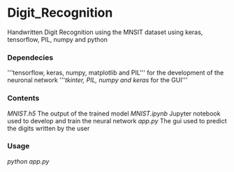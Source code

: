 # Digit_Recognition
Handwritten Digit Recognition using the MNSIT dataset using keras, tensorflow, PIL, numpy and python

### Dependecies

'''tensorflow, keras, numpy, matplotlib and PIL''' for the development of the neuronal network
'''_tkinter, PIL, numpy and keras_ for the GUI'''

### Contents
_MNIST.h5_ The output of the trained model
_MNIST.ipynb_ Jupyter notebook used to develop and train the neural network
_app.py_ The gui used to predict the digits written by the user

### Usage
_python app.py_